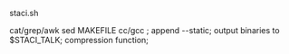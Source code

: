 staci.sh

cat/grep/awk sed MAKEFILE cc/gcc ;
append --static;
output binaries to $STACI_TALK;
compression function;
